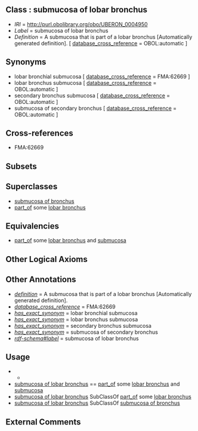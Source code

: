 
## Class : submucosa of lobar bronchus

 * *IRI* = http://purl.obolibrary.org/obo/UBERON_0004950
 * *Label* = submucosa of lobar bronchus
 * *Definition* = A submucosa that is part of a lobar bronchus [Automatically generated definition]. [ [database_cross_reference](../../ef/oboInOwl#hasDbXref.md) = OBOL:automatic ]

## Synonyms

 * lobar bronchial submucosa [ [database_cross_reference](../../ef/oboInOwl#hasDbXref.md) = FMA:62669 ]
 * lobar bronchus submucosa [ [database_cross_reference](../../ef/oboInOwl#hasDbXref.md) = OBOL:automatic ]
 * secondary bronchus submucosa [ [database_cross_reference](../../ef/oboInOwl#hasDbXref.md) = OBOL:automatic ]
 * submucosa of secondary bronchus [ [database_cross_reference](../../ef/oboInOwl#hasDbXref.md) = OBOL:automatic ]

## Cross-references

 * FMA:62669

## Subsets


## Superclasses

 * [submucosa of bronchus](../../UBERON/57/UBERON_0001957.md)
 * [part_of](../../BFO/50/BFO_0000050.md) some [lobar bronchus](../../UBERON/83/UBERON_0002183.md)

## Equivalencies

 * [part_of](../../BFO/50/BFO_0000050.md) some [lobar bronchus](../../UBERON/83/UBERON_0002183.md) and [submucosa](../../UBERON/09/UBERON_0000009.md)

## Other Logical Axioms


## Other Annotations

 * *[definition](../../IAO/15/IAO_0000115.md)* = A submucosa that is part of a lobar bronchus [Automatically generated definition].
 * *[database_cross_reference](../../ef/oboInOwl#hasDbXref.md)* = FMA:62669
 * *[has_exact_synonym](../../ym/oboInOwl#hasExactSynonym.md)* = lobar bronchial submucosa
 * *[has_exact_synonym](../../ym/oboInOwl#hasExactSynonym.md)* = lobar bronchus submucosa
 * *[has_exact_synonym](../../ym/oboInOwl#hasExactSynonym.md)* = secondary bronchus submucosa
 * *[has_exact_synonym](../../ym/oboInOwl#hasExactSynonym.md)* = submucosa of secondary bronchus
 * *[rdf-schema#label](../../el/rdf-schema#label.md)* = submucosa of lobar bronchus

## Usage

 * -
 * [submucosa of lobar bronchus](../../UBERON/50/UBERON_0004950.md) == [part_of](../../BFO/50/BFO_0000050.md) some [lobar bronchus](../../UBERON/83/UBERON_0002183.md) and [submucosa](../../UBERON/09/UBERON_0000009.md)
 * [submucosa of lobar bronchus](../../UBERON/50/UBERON_0004950.md) SubClassOf [part_of](../../BFO/50/BFO_0000050.md) some [lobar bronchus](../../UBERON/83/UBERON_0002183.md)
 * [submucosa of lobar bronchus](../../UBERON/50/UBERON_0004950.md) SubClassOf [submucosa of bronchus](../../UBERON/57/UBERON_0001957.md)

## External Comments


